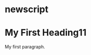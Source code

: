 # newscript
<!DOCTYPE html>
<html>
<body>
<h1>My First Heading11</h1>
<p>My first paragraph.</p>
</body>
</html>

